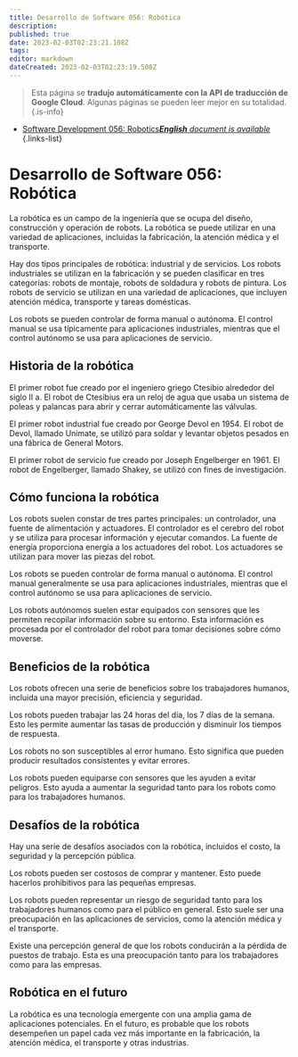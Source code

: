 ```yaml
---
title: Desarrollo de Software 056: Robótica
description: 
published: true
date: 2023-02-03T02:23:21.108Z
tags: 
editor: markdown
dateCreated: 2023-02-03T02:23:19.508Z
---
```


> Esta página se **tradujo automáticamente con la API de traducción de Google Cloud**.
Algunas páginas se pueden leer mejor en su totalidad.{.is-info}



- [Software Development 056: Robotics***English** document is available*](/en/Knowledge-base/Software-Development/Learning/software-development-056-robotics)
{.links-list}


# Desarrollo de Software 056: Robótica

La robótica es un campo de la ingeniería que se ocupa del diseño, construcción y operación de robots. La robótica se puede utilizar en una variedad de aplicaciones, incluidas la fabricación, la atención médica y el transporte.

Hay dos tipos principales de robótica: industrial y de servicios. Los robots industriales se utilizan en la fabricación y se pueden clasificar en tres categorías: robots de montaje, robots de soldadura y robots de pintura. Los robots de servicio se utilizan en una variedad de aplicaciones, que incluyen atención médica, transporte y tareas domésticas.

Los robots se pueden controlar de forma manual o autónoma. El control manual se usa típicamente para aplicaciones industriales, mientras que el control autónomo se usa para aplicaciones de servicio.

## Historia de la robótica

El primer robot fue creado por el ingeniero griego Ctesibio alrededor del siglo II a. El robot de Ctesibius era un reloj de agua que usaba un sistema de poleas y palancas para abrir y cerrar automáticamente las válvulas.

El primer robot industrial fue creado por George Devol en 1954. El robot de Devol, llamado Unimate, se utilizó para soldar y levantar objetos pesados en una fábrica de General Motors.

El primer robot de servicio fue creado por Joseph Engelberger en 1961. El robot de Engelberger, llamado Shakey, se utilizó con fines de investigación.

## Cómo funciona la robótica

Los robots suelen constar de tres partes principales: un controlador, una fuente de alimentación y actuadores. El controlador es el cerebro del robot y se utiliza para procesar información y ejecutar comandos. La fuente de energía proporciona energía a los actuadores del robot. Los actuadores se utilizan para mover las piezas del robot.

Los robots se pueden controlar de forma manual o autónoma. El control manual generalmente se usa para aplicaciones industriales, mientras que el control autónomo se usa para aplicaciones de servicio.

Los robots autónomos suelen estar equipados con sensores que les permiten recopilar información sobre su entorno. Esta información es procesada por el controlador del robot para tomar decisiones sobre cómo moverse.

## Beneficios de la robótica

Los robots ofrecen una serie de beneficios sobre los trabajadores humanos, incluida una mayor precisión, eficiencia y seguridad.

Los robots pueden trabajar las 24 horas del día, los 7 días de la semana. Esto les permite aumentar las tasas de producción y disminuir los tiempos de respuesta.

Los robots no son susceptibles al error humano. Esto significa que pueden producir resultados consistentes y evitar errores.

Los robots pueden equiparse con sensores que les ayuden a evitar peligros. Esto ayuda a aumentar la seguridad tanto para los robots como para los trabajadores humanos.

## Desafíos de la robótica

Hay una serie de desafíos asociados con la robótica, incluidos el costo, la seguridad y la percepción pública.

Los robots pueden ser costosos de comprar y mantener. Esto puede hacerlos prohibitivos para las pequeñas empresas.

Los robots pueden representar un riesgo de seguridad tanto para los trabajadores humanos como para el público en general. Esto suele ser una preocupación en las aplicaciones de servicios, como la atención médica y el transporte.

Existe una percepción general de que los robots conducirán a la pérdida de puestos de trabajo. Esta es una preocupación tanto para los trabajadores como para las empresas.

## Robótica en el futuro

La robótica es una tecnología emergente con una amplia gama de aplicaciones potenciales. En el futuro, es probable que los robots desempeñen un papel cada vez más importante en la fabricación, la atención médica, el transporte y otras industrias.